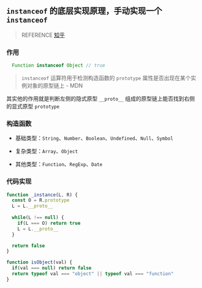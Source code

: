 ## `instanceof` 的底层实现原理，手动实现一个 `instanceof`

> REFERENCE [知乎](https://zhuanlan.zhihu.com/p/105487552)

### 作用

```js
  Function instanceof Object // true
```

> `instanceof` 运算符用于检测构造函数的 `prototype` 属性是否出现在某个实例对象的原型链上 - MDN

其实他的作用就是判断左侧的隐式原型 `__proto__` 组成的原型链上能否找到右侧的显式原型 `prototype`

### 构造函数

- 基础类型：`String`、`Number`、`Boolean`、`Undefined`、`Null`、`Symbol`

- 复杂类型：`Array`、`Object`

- 其他类型：`Function`、`RegExp`、`Date`

### 代码实现

```js
function _instance(L, R) {
  const O = R.prototype
  L = L.__proto__
  
  while(L !== null) {
    if(L === O) return true
    L = L.__proto__   
  }

  return false
}

function isObject(val) {
  if(val === null) return false
  return typeof val === "object" || typeof val === "function" 
}

```
